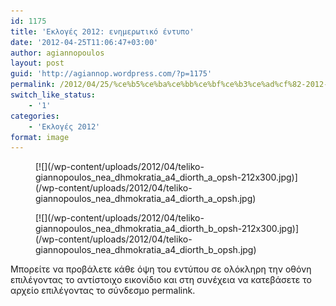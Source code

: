 ```yaml
---
id: 1175
title: 'Εκλογές 2012: ενημερωτικό έντυπο'
date: '2012-04-25T11:06:47+03:00'
author: agiannopoulos
layout: post
guid: 'http://agiannop.wordpress.com/?p=1175'
permalink: /2012/04/25/%ce%b5%ce%ba%ce%bb%ce%bf%ce%b3%ce%ad%cf%82-2012-%ce%b5%ce%bd%ce%b7%ce%bc%ce%b5%cf%81%cf%89%cf%84%ce%b9%ce%ba%cf%8c-%ce%ad%ce%bd%cf%84%cf%85%cf%80%ce%bf/
switch_like_status:
    - '1'
categories:
    - 'Εκλογές 2012'
format: image
---
```


<div class="gallery galleryid-1175 gallery-columns-2 gallery-size-medium" id="gallery-9"><figure class="gallery-item"><div class="gallery-icon portrait"> [![](/wp-content/uploads/2012/04/teliko-giannopoulos_nea_dhmokratia_a4_diorth_a_opsh-212x300.jpg)](/wp-content/uploads/2012/04/teliko-giannopoulos_nea_dhmokratia_a4_diorth_a_opsh.jpg) </div></figure><figure class="gallery-item"><div class="gallery-icon portrait"> [![](/wp-content/uploads/2012/04/teliko-giannopoulos_nea_dhmokratia_a4_diorth_b_opsh-212x300.jpg)](/wp-content/uploads/2012/04/teliko-giannopoulos_nea_dhmokratia_a4_diorth_b_opsh.jpg) </div></figure> </div>Μπορείτε να προβάλετε κάθε όψη του εντύπου σε ολόκληρη την οθόνη επιλέγοντας το αντίστοιχο εικονίδιο και στη συνέχεια να κατεβάσετε το αρχείο επιλέγοντας το σύνδεσμο permalink.